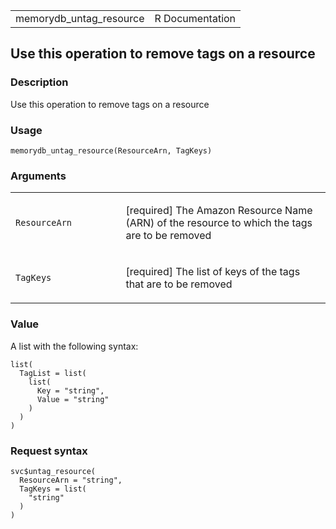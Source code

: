<table style="width: 100%;">
<tbody>
<tr class="odd">
<td>memorydb_untag_resource</td>
<td style="text-align: right;">R Documentation</td>
</tr>
</tbody>
</table>

## Use this operation to remove tags on a resource

### Description

Use this operation to remove tags on a resource

### Usage

    memorydb_untag_resource(ResourceArn, TagKeys)

### Arguments

<table>
<colgroup>
<col style="width: 35%" />
<col style="width: 65%" />
</colgroup>
<tbody>
<tr class="odd">
<td><code
id="memorydb_untag_resource_:_ResourceArn">ResourceArn</code></td>
<td><p>[required] The Amazon Resource Name (ARN) of the resource to
which the tags are to be removed</p></td>
</tr>
<tr class="even">
<td><code id="memorydb_untag_resource_:_TagKeys">TagKeys</code></td>
<td><p>[required] The list of keys of the tags that are to be
removed</p></td>
</tr>
</tbody>
</table>

### Value

A list with the following syntax:

    list(
      TagList = list(
        list(
          Key = "string",
          Value = "string"
        )
      )
    )

### Request syntax

    svc$untag_resource(
      ResourceArn = "string",
      TagKeys = list(
        "string"
      )
    )
